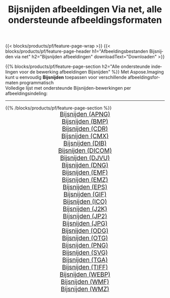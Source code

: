 ﻿---
title: Bijsnijden afbeeldingen Via net, alle ondersteunde afbeeldingsformaten 
weight: 3920
url: /nl/net/crop 
lang: nl
langdirlevel: 2
locales: zh-hans,ja,it,ru,de,es,fr,nl,id,lt,pl,pt,vi,tr,ko,zh-hant,ar,hi,th,sv,cs,uk,he
description: Met behulp van Aspose.Imaging kunt u eenvoudig Bijsnijden afbeeldingen maken via net
---

{{< blocks/products/pf/feature-page-wrap >}}
{{< blocks/products/pf/feature-page-header h1="Afbeeldingsbestanden Bijsnijden via net" h2="Bijsnijden afbeeldingen" downloadText="Downloaden" >}}


{{% blocks/products/pf/feature-page-section  h2="Alle ondersteunde indelingen voor de bewerking afbeeldingen Bijsnijden" %}}
Met Aspose.Imaging kunt u eenvoudig **Bijsnijden** toepassen voor verschillende afbeeldingsformaten programmatisch
<br/>
Volledige lijst met ondersteunde Bijsnijden-bewerkingen per afbeeldingsindeling:
<hr/>
{{% /blocks/products/pf/feature-page-section %}}
<div class="container-fluid productfamilypage bg-gray">
    <div class="convertypes bg-gray agp-content section">
        <div class="container">
		<div class="row other-converters" style="gap: 10px;font-size: 19px;text-align:center;">
		    <div class='col-md-2 other-converter remove-lp remove-rp'><a href="/imaging/nl/net/crop/apng" style="padding:15px;">Bijsnijden (APNG)</a></div><div class='col-md-2 other-converter remove-lp remove-rp'><a href="/imaging/nl/net/crop/bmp" style="padding:15px;">Bijsnijden (BMP)</a></div><div class='col-md-2 other-converter remove-lp remove-rp'><a href="/imaging/nl/net/crop/cdr" style="padding:15px;">Bijsnijden (CDR)</a></div><div class='col-md-2 other-converter remove-lp remove-rp'><a href="/imaging/nl/net/crop/cmx" style="padding:15px;">Bijsnijden (CMX)</a></div><div class='col-md-2 other-converter remove-lp remove-rp'><a href="/imaging/nl/net/crop/dib" style="padding:15px;">Bijsnijden (DIB)</a></div><div class='col-md-2 other-converter remove-lp remove-rp'><a href="/imaging/nl/net/crop/dicom" style="padding:15px;">Bijsnijden (DICOM)</a></div><div class='col-md-2 other-converter remove-lp remove-rp'><a href="/imaging/nl/net/crop/djvu" style="padding:15px;">Bijsnijden (DJVU)</a></div><div class='col-md-2 other-converter remove-lp remove-rp'><a href="/imaging/nl/net/crop/dng" style="padding:15px;">Bijsnijden (DNG)</a></div><div class='col-md-2 other-converter remove-lp remove-rp'><a href="/imaging/nl/net/crop/emf" style="padding:15px;">Bijsnijden (EMF)</a></div><div class='col-md-2 other-converter remove-lp remove-rp'><a href="/imaging/nl/net/crop/emz" style="padding:15px;">Bijsnijden (EMZ)</a></div><div class='col-md-2 other-converter remove-lp remove-rp'><a href="/imaging/nl/net/crop/eps" style="padding:15px;">Bijsnijden (EPS)</a></div><div class='col-md-2 other-converter remove-lp remove-rp'><a href="/imaging/nl/net/crop/gif" style="padding:15px;">Bijsnijden (GIF)</a></div><div class='col-md-2 other-converter remove-lp remove-rp'><a href="/imaging/nl/net/crop/ico" style="padding:15px;">Bijsnijden (ICO)</a></div><div class='col-md-2 other-converter remove-lp remove-rp'><a href="/imaging/nl/net/crop/j2k" style="padding:15px;">Bijsnijden (J2K)</a></div><div class='col-md-2 other-converter remove-lp remove-rp'><a href="/imaging/nl/net/crop/jp2" style="padding:15px;">Bijsnijden (JP2)</a></div><div class='col-md-2 other-converter remove-lp remove-rp'><a href="/imaging/nl/net/crop/jpg" style="padding:15px;">Bijsnijden (JPG)</a></div><div class='col-md-2 other-converter remove-lp remove-rp'><a href="/imaging/nl/net/crop/odg" style="padding:15px;">Bijsnijden (ODG)</a></div><div class='col-md-2 other-converter remove-lp remove-rp'><a href="/imaging/nl/net/crop/otg" style="padding:15px;">Bijsnijden (OTG)</a></div><div class='col-md-2 other-converter remove-lp remove-rp'><a href="/imaging/nl/net/crop/png" style="padding:15px;">Bijsnijden (PNG)</a></div><div class='col-md-2 other-converter remove-lp remove-rp'><a href="/imaging/nl/net/crop/svg" style="padding:15px;">Bijsnijden (SVG)</a></div><div class='col-md-2 other-converter remove-lp remove-rp'><a href="/imaging/nl/net/crop/tga" style="padding:15px;">Bijsnijden (TGA)</a></div><div class='col-md-2 other-converter remove-lp remove-rp'><a href="/imaging/nl/net/crop/tiff" style="padding:15px;">Bijsnijden (TIFF)</a></div><div class='col-md-2 other-converter remove-lp remove-rp'><a href="/imaging/nl/net/crop/webp" style="padding:15px;">Bijsnijden (WEBP)</a></div><div class='col-md-2 other-converter remove-lp remove-rp'><a href="/imaging/nl/net/crop/wmf" style="padding:15px;">Bijsnijden (WMF)</a></div><div class='col-md-2 other-converter remove-lp remove-rp'><a href="/imaging/nl/net/crop/wmz" style="padding:15px;">Bijsnijden (WMZ)</a></div>
                </div>
        </div>
    </div>
</div>
<br/>
